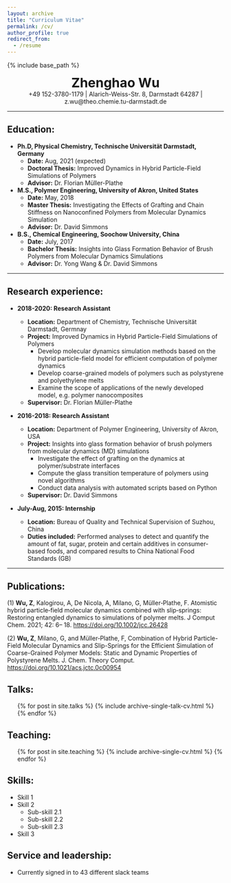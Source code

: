 ```yaml
---
layout: archive
title: "Curriculum Vitae"
permalink: /cv/
author_profile: true
redirect_from:
  - /resume
---
```


{% include base_path %}


<div style="text-align: center;font-size:30px;"><b>Zhenghao Wu</b></div>


<div align="center">+49 152-3780-1179 |   Alarich-Weiss-Str. 8, Darmstadt 64287 | z.wu@theo.chemie.tu-darmstadt.de </div>

---

Education:
------

* **Ph.D, Physical Chemistry, Technische Universität Darmstadt, Germany**
  * **Date:** Aug, 2021 (expected)
  * **Doctoral Thesis:** Improved Dynamics in Hybrid Particle-Field Simulations of Polymers
  * **Advisor:** Dr. Florian Müller-Plathe
* **M.S., Polymer Engineering, University of Akron, United States**
  * **Date:** May, 2018
  * **Master Thesis:** Investigating the Effects of Grafting and Chain Stiffness on Nanoconfined Polymers from Molecular Dynamics Simulation
  * **Advisor:** Dr. David Simmons
* **B.S., Chemical Engineering, Soochow University, China**
  * **Date:** July, 2017
  * **Bachelor Thesis:** Insights into Glass Formation Behavior of Brush Polymers from Molecular Dynamics Simulations
  * **Advisor:** Dr. Yong Wang & Dr. David Simmons
  
---

Research experience:
------
* **2018-2020: Research Assistant**
  * **Location:** Department of Chemistry, Technische Universität Darmstadt, Germnay
  * **Project:** Improved Dynamics in Hybrid Particle-Field Simulations of Polymers
    * Develop molecular dynamics simulation methods based on the hybrid particle-field model for efficient computation of polymer dynamics
    * Develop coarse-grained models of polymers such as polystyrene and polyethylene melts
    * Examine the scope of applications of the newly developed model, e.g. polymer nanocomposites
  * **Supervisor:** Dr. Florian Müller-Plathe 

* **2016-2018: Research Assistant**
  * **Location:** Department of Polymer Engineering, University of Akron, USA
  * **Project:** Insights into glass formation behavior of brush polymers from molecular dynamics (MD) simulations
    * Investigate the effect of grafting on the dynamics at polymer/substrate interfaces
    * Compute the glass transition temperature of polymers using novel algorithms
    * Conduct data analysis with automated scripts based on Python
  * **Supervisor:** Dr. David Simmons 

* **July-Aug, 2015: Internship**
  * **Location:** Bureau of Quality and Technical Supervision of Suzhou, China
  * **Duties included:** Performed analyses to detect and quantify the amount of fat, sugar, protein and certain additives in consumer-based foods, and compared results to China National Food Standards (GB)
  
---

Publications:
------
  
(1) **Wu, Z**, Kalogirou, A, De Nicola, A, Milano, G, Müller‐Plathe, F. Atomistic hybrid particle‐field molecular dynamics combined with slip‐springs: Restoring entangled dynamics to simulations of polymer melts. J Comput Chem. 2021; 42: 6– 18. https://doi.org/10.1002/jcc.26428

(2) **Wu, Z**, Milano, G, and Müller‐Plathe, F, Combination of Hybrid Particle-Field Molecular Dynamics and Slip-Springs for the Efficient Simulation of Coarse-Grained Polymer Models: Static and Dynamic Properties of Polystyrene Melts. J. Chem. Theory Comput. https://doi.org/10.1021/acs.jctc.0c00954


Talks:
------
  <ul>{% for post in site.talks %}
    {% include archive-single-talk-cv.html %}
  {% endfor %}</ul>
  
Teaching:
------
  <ul>{% for post in site.teaching %}
    {% include archive-single-cv.html %}
  {% endfor %}</ul>

Skills:
------
* Skill 1
* Skill 2
  * Sub-skill 2.1
  * Sub-skill 2.2
  * Sub-skill 2.3
* Skill 3


Service and leadership:
------
* Currently signed in to 43 different slack teams
